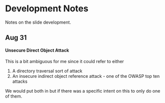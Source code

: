 # Development Notes

Notes on the slide development.

## Aug 31

#### Unsecure Direct Object Attack

This is a bit ambiguous for me since it could refer to either
1. A directory traversal sort of attack 
2. An insecure indirect object reference attack - one of the OWASP top ten attacks

We would put both in but if there was a specific intent on this to only do one of them.